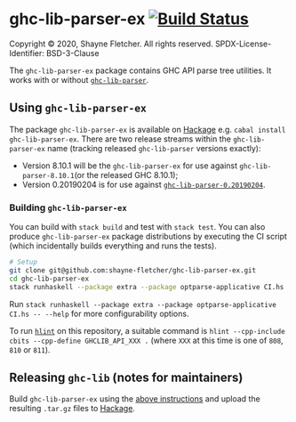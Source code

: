 # ghc-lib-parser-ex [![Build Status](https://shayne-fletcher.visualstudio.com/ghc-lib-parser-ex/_apis/build/status/shayne-fletcher.ghc-lib-parser-ex?branchName=master)](https://shayne-fletcher.visualstudio.com/ghc-lib-parser-ex/_build/latest?definitionId=1&branchName=master)
Copyright © 2020, Shayne Fletcher. All rights reserved.
SPDX-License-Identifier: BSD-3-Clause

The `ghc-lib-parser-ex` package contains GHC API parse tree utilities. It works with or without [`ghc-lib-parser`](https://github.com/digital-asset/ghc-lib).

## Using `ghc-lib-parser-ex`

The package `ghc-lib-parser-ex` is available on [Hackage](https://hackage.haskell.org/package/ghc-lib-parser-ex) e.g. `cabal install ghc-lib-parser-ex`. There are two release streams within the `ghc-lib-parser-ex` name (tracking released `ghc-lib-parser` versions exactly):

* Version 8.10.1 will be the `ghc-lib-parser-ex` for use against `ghc-lib-parser-8.10.1`(or the released GHC 8.10.1);
* Version 0.20190204 is for use against [`ghc-lib-parser-0.20190204`](http://hackage.haskell.org/package/ghc-lib-0.20190204).

### Building `ghc-lib-parser-ex`

You can build with `stack build` and test with `stack test`. You can also produce `ghc-lib-parser-ex` package distributions by executing the CI script (which incidentally builds everything and runs the tests).
```bash
# Setup
git clone git@github.com:shayne-fletcher/ghc-lib-parser-ex.git
cd ghc-lib-parser-ex
stack runhaskell --package extra --package optparse-applicative CI.hs
```
Run `stack runhaskell --package extra --package optparse-applicative CI.hs -- --help` for more configurability options.

To run [`hlint`](https://github.com/ndmitchell/hlint) on this repository, a suitable command is `hlint --cpp-include cbits --cpp-define GHCLIB_API_XXX .` (where `XXX` at this time is one of `808`, `810` or `811`).

## Releasing `ghc-lib` (notes for maintainers)

Build `ghc-lib-parser-ex` using the [above instructions](#building-ghc-lib-parser-ex)  and upload the resulting `.tar.gz` files to [Hackage](https://hackage.haskell.org/upload).
